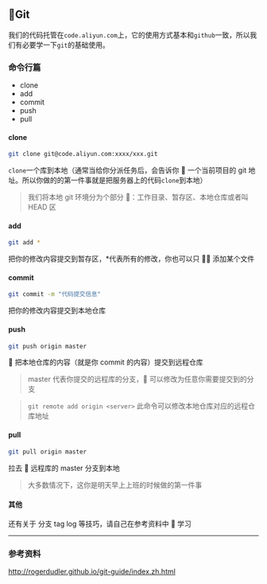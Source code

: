 ## Git

我们的代码托管在`code.aliyun.com`上，它的使用方式基本和`github`一致，所以我们有必要学一下`git`的基础使用。

### 命令行篇

- clone
- add
- commit
- push
- pull

#### clone

```bash
git clone git@code.aliyun.com:xxxx/xxx.git
```

`clone`一个库到本地（通常当给你分派任务后，会告诉你  一个当前项目的 git 地址。所以你做的的第一件事就是把服务器上的代码`clone`到本地）

> 我们将本地 git 环境分为个部分 ：工作目录、暂存区、本地仓库或者叫 HEAD 区

#### add

```bash
git add *
```

把你的修改内容提交到暂存区，\*代表所有的修改，你也可以只  添加某个文件

#### commit

```bash
git commit -m "代码提交信息"
```

把你的修改内容提交到本地仓库

#### push

```bash
git push origin master
```

 把本地仓库的内容（就是你 commit 的内容）提交到远程仓库

> master 代表你提交的远程库的分支， 可以修改为任意你需要提交到的分支

> `git remote add origin <server>` 此命令可以修改本地仓库对应的远程仓库地址

#### pull

```bash
git pull origin master
```

拉去  远程库的 master 分支到本地

> 大多数情况下，这你是明天早上上班的时候做的第一件事

#### 其他

还有关于 分支 tag log 等技巧，请自己在参考资料中  学习

---

### 参考资料

http://rogerdudler.github.io/git-guide/index.zh.html
